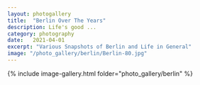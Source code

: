 ```yaml
---
layout: photogallery
title:  "Berlin Over The Years"
description: Life's good ...
category: photography
date:   2021-04-01
excerpt: "Various Snapshots of Berlin and Life in General"
image: "/photo_gallery/berlin/Berlin-80.jpg"
---
```

<!-- ## Berlin Over The Years -->
{% include image-gallery.html folder="photo_gallery/berlin" %}
